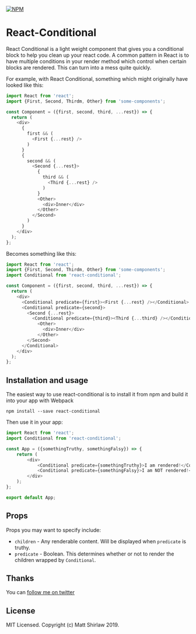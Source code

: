 [![NPM](https://img.shields.io/npm/v/react-conditional.svg)](https://www.npmjs.com/package/react-conditional)

# React-Conditional

React Conditional is a light weight component that gives you a conditional block to help you clean up your react code. A 
common pattern in React is to have multiple conditions in your render method which control when certain blocks are rendered. This
can turn into a mess quite quickly. 

For example, with React Conditional, something which might originally have looked like this:

```js
import React from 'react';
import {First, Second, Thirdm, Other} from 'some-components';

const Component = ({first, second, third, ...rest}) => {
  return (
    <div>
      {
        first && ( 
          <First {...rest} />
        )
      }
      { 
        second && (
          <Second {...rest}>
            { 
              third && (
                <Third {...rest} />
              )
            }
            <Other>
              <div>Inner</div>
            </Other>
          </Second>
        )
      }
    </div>
  );
};
```

Becomes something like this:

```js
import React from 'react';
import {First, Second, Thirdm, Other} from 'some-components';
import Conditional from 'react-conditional';

const Component = ({first, second, third, ...rest}) => {
  return (
    <div>
      <Conditional predicate={first}><First {...rest} /></Conditional>
      <Conditional predicate={second}>
        <Second {...rest}>
          <Conditional predicate={third}><Third {...third} /></Conditional>
            <Other>
              <div>Inner</div>
            </Other>
        </Second>
      </Conditional>
    </div>
  );
};
```

## Installation and usage

The easiest way to use react-conditional is to install it from npm and build it into your app with Webpack

	npm install --save react-conditional

Then use it in your app:


```javascript
import React from 'react';
import Conditional from 'react-conditional';

const App = ({somethingTruthy, somethingFalsy}) => {
	return (
		<div>
			<Conditional predicate={somethingTruthy}>I am rendered!</Conditional>
			<Conditional predicate={somethingFalsy}>I am NOT rendered!</Conditional>
		</div>
	);
};

export default App;
```

## Props

Props you may want to specify include:

* `children` - Any renderable content. Will be displayed when `predicate` is truthy.
* `predicate` - Boolean. This determines whether or not to render the children wrapped by `Conditional`.

## Thanks

You can [follow me on twitter](https://twitter.com/mshirlaw)

## License

MIT Licensed. Copyright (c) Matt Shirlaw 2019.

